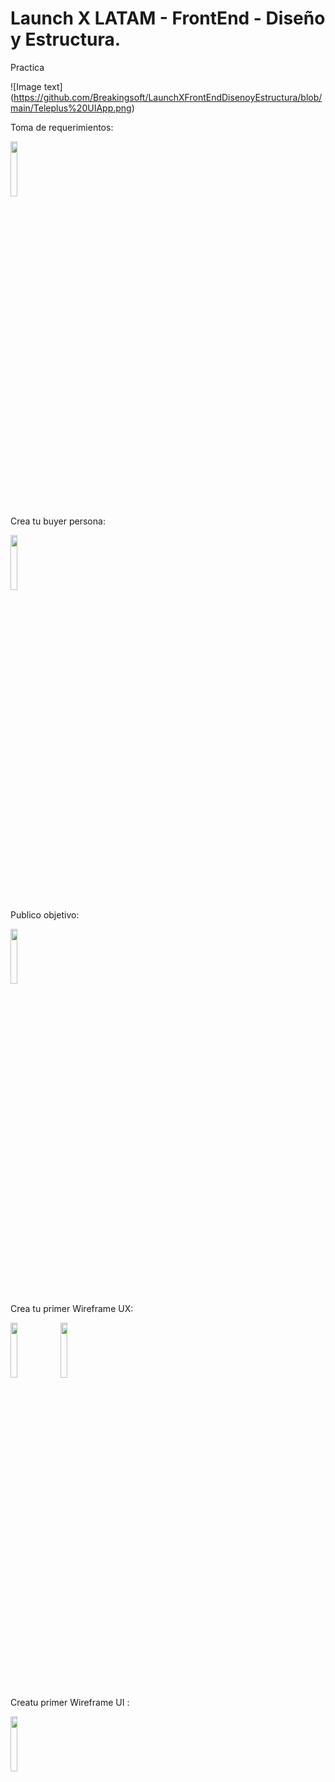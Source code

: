 # Launch X LATAM - FrontEnd - Diseño y Estructura.

Practica
    
![Image text]
(https://github.com/Breakingsoft/LaunchXFrontEndDisenoyEstructura/blob/main/Teleplus%20UIApp.png)

Toma de requerimientos:

<img src="https://user-images.githubusercontent.com/2941966/197317624-72a94414-d7c4-4e7c-b12c-8a138941511f.png" width="15%"></img> 

Crea tu buyer persona:

<img src="https://user-images.githubusercontent.com/2941966/197317625-05c71a11-49ba-4f5d-a596-ac5108af12b5.jpg" width="15%"></img> 

Publico objetivo:

<img src="https://user-images.githubusercontent.com/2941966/197317626-38ff3afe-6b74-470a-ae5c-830fb801fe45.jpg" width="15%"></img>

Crea tu primer Wireframe UX:

<img src="https://user-images.githubusercontent.com/2941966/197317628-6b359987-47e7-434e-8822-9c7487d9feb2.png" width="15%"></img> 
<img src="https://user-images.githubusercontent.com/2941966/197317630-162764c9-0bef-43d6-b533-4c995bad0378.png" width="15%"></img>

Creatu primer Wireframe UI :
 
<img src="https://user-images.githubusercontent.com/2941966/197317627-79e5b631-a23a-4237-9d17-798b6c9f4be8.png" width="15%"></img> 
